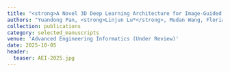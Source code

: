 ```yaml
---
title: "<strong>A Novel 3D Deep Learning Architecture for Image-Guided Pavement Defect Detection in GPR Data</strong>"
authors: "Yuandong Pan, <strong>Linjun Lu*</strong>, Mudan Wang, Florian Noichl, Fan Xue, Brian Sheil, Lavindra de Silva, André Borrmann, Ioannis Brilakis"
collection: publications
category: selected_manuscripts
venue: 'Advanced Engineering Informatics (Under Review)'
date: 2025-10-05
header:
  teaser: AEI-2025.jpg
---
```

